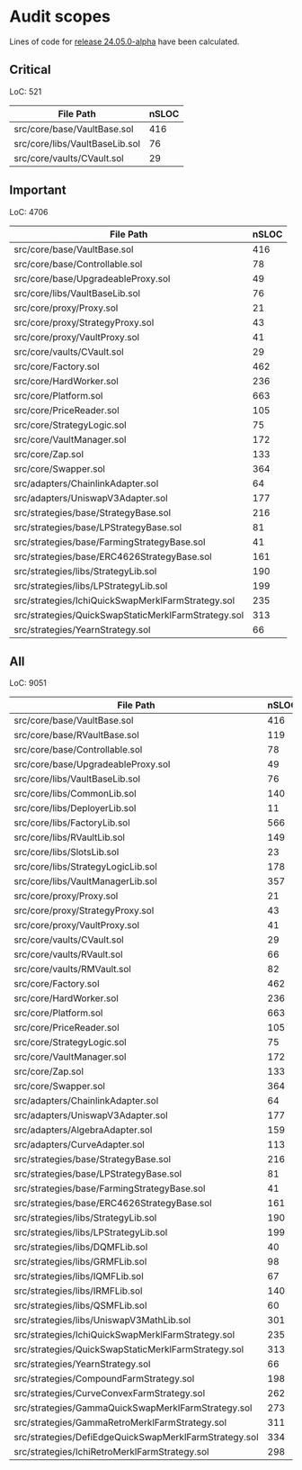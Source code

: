 # Audit scopes

Lines of code for [release 24.05.0-alpha](https://github.com/stabilitydao/stability-contracts/releases/tag/v24.05.0-alpha) have been calculated.

## Critical

LoC: 521

| File Path                        | nSLOC |
|----------------------------------|-------|
| src/core/base/VaultBase.sol      | 416   |
| src/core/libs/VaultBaseLib.sol   | 76    |
| src/core/vaults/CVault.sol       | 29    |

## Important

LoC: 4706

| File Path                                           | nSLOC |
|-----------------------------------------------------|-------|
| src/core/base/VaultBase.sol                         | 416   |
| src/core/base/Controllable.sol                      | 78    |
| src/core/base/UpgradeableProxy.sol                  | 49    |
| src/core/libs/VaultBaseLib.sol                      | 76    |
| src/core/proxy/Proxy.sol                            | 21    |
| src/core/proxy/StrategyProxy.sol                    | 43    |
| src/core/proxy/VaultProxy.sol                       | 41    |
| src/core/vaults/CVault.sol                          | 29    |
| src/core/Factory.sol                                | 462   |
| src/core/HardWorker.sol                             | 236   |
| src/core/Platform.sol                               | 663   |
| src/core/PriceReader.sol                            | 105   |
| src/core/StrategyLogic.sol                          | 75    |
| src/core/VaultManager.sol                           | 172   |
| src/core/Zap.sol                                    | 133   |
| src/core/Swapper.sol                                | 364   |
| src/adapters/ChainlinkAdapter.sol                   | 64    |
| src/adapters/UniswapV3Adapter.sol                   | 177   |
| src/strategies/base/StrategyBase.sol                | 216   |
| src/strategies/base/LPStrategyBase.sol              | 81    |
| src/strategies/base/FarmingStrategyBase.sol         | 41    |
| src/strategies/base/ERC4626StrategyBase.sol         | 161   |
| src/strategies/libs/StrategyLib.sol                 | 190   |
| src/strategies/libs/LPStrategyLib.sol               | 199   |
| src/strategies/IchiQuickSwapMerklFarmStrategy.sol   | 235   |
| src/strategies/QuickSwapStaticMerklFarmStrategy.sol | 313   |
| src/strategies/YearnStrategy.sol                    | 66    |

## All

LoC: 9051

| File Path                                             | nSLOC |
|-------------------------------------------------------|-------|
| src/core/base/VaultBase.sol                           | 416   |
| src/core/base/RVaultBase.sol                          | 119   |
| src/core/base/Controllable.sol                        | 78    |
| src/core/base/UpgradeableProxy.sol                    | 49    |
| src/core/libs/VaultBaseLib.sol                        | 76    |
| src/core/libs/CommonLib.sol                           | 140   |
| src/core/libs/DeployerLib.sol                         | 11    |
| src/core/libs/FactoryLib.sol                          | 566   |
| src/core/libs/RVaultLib.sol                           | 149   |
| src/core/libs/SlotsLib.sol                            | 23    |
| src/core/libs/StrategyLogicLib.sol                    | 178   |
| src/core/libs/VaultManagerLib.sol                     | 357   |
| src/core/proxy/Proxy.sol                              | 21    |
| src/core/proxy/StrategyProxy.sol                      | 43    |
| src/core/proxy/VaultProxy.sol                         | 41    |
| src/core/vaults/CVault.sol                            | 29    |
| src/core/vaults/RVault.sol                            | 66    |
| src/core/vaults/RMVault.sol                           | 82    |
| src/core/Factory.sol                                  | 462   |
| src/core/HardWorker.sol                               | 236   |
| src/core/Platform.sol                                 | 663   |
| src/core/PriceReader.sol                              | 105   |
| src/core/StrategyLogic.sol                            | 75    |
| src/core/VaultManager.sol                             | 172   |
| src/core/Zap.sol                                      | 133   |
| src/core/Swapper.sol                                  | 364   |
| src/adapters/ChainlinkAdapter.sol                     | 64    |
| src/adapters/UniswapV3Adapter.sol                     | 177   |
| src/adapters/AlgebraAdapter.sol                       | 159   |
| src/adapters/CurveAdapter.sol                         | 113   |
| src/strategies/base/StrategyBase.sol                  | 216   |
| src/strategies/base/LPStrategyBase.sol                | 81    |
| src/strategies/base/FarmingStrategyBase.sol           | 41    |
| src/strategies/base/ERC4626StrategyBase.sol           | 161   |
| src/strategies/libs/StrategyLib.sol                   | 190   |
| src/strategies/libs/LPStrategyLib.sol                 | 199   |
| src/strategies/libs/DQMFLib.sol                       | 40    |
| src/strategies/libs/GRMFLib.sol                       | 98    |
| src/strategies/libs/IQMFLib.sol                       | 67    |
| src/strategies/libs/IRMFLib.sol                       | 140   |
| src/strategies/libs/QSMFLib.sol                       | 60    |
| src/strategies/libs/UniswapV3MathLib.sol              | 301   |
| src/strategies/IchiQuickSwapMerklFarmStrategy.sol     | 235   |
| src/strategies/QuickSwapStaticMerklFarmStrategy.sol   | 313   |
| src/strategies/YearnStrategy.sol                      | 66    |
| src/strategies/CompoundFarmStrategy.sol               | 198   |
| src/strategies/CurveConvexFarmStrategy.sol            | 262   |
| src/strategies/GammaQuickSwapMerklFarmStrategy.sol    | 273   |
| src/strategies/GammaRetroMerklFarmStrategy.sol        | 311   |
| src/strategies/DefiEdgeQuickSwapMerklFarmStrategy.sol | 334   |
| src/strategies/IchiRetroMerklFarmStrategy.sol         | 298   |

